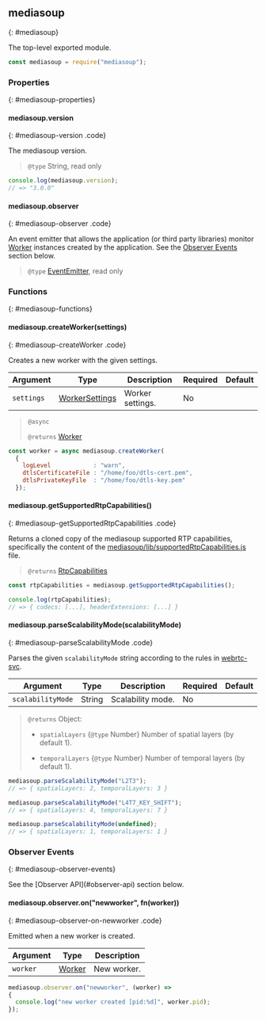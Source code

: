 ## mediasoup
{: #mediasoup}

<section markdown="1">

The top-level exported module.

```javascript
const mediasoup = require("mediasoup");
```

</section>


### Properties
{: #mediasoup-properties}

<section markdown="1">

#### mediasoup.version
{: #mediasoup-version .code}

The mediasoup version.

> `@type` String, read only

```javascript
console.log(mediasoup.version);
// => "3.0.0"
```

#### mediasoup.observer
{: #mediasoup-observer .code}

An event emitter that allows the application (or third party libraries) monitor [Worker](#Worker) instances created by the application. See the [Observer Events](#mediasoup-observer-events) section below.

> `@type` [EventEmitter](https://nodejs.org/api/events.html#events_class_eventemitter), read only

</section>


### Functions
{: #mediasoup-functions}

<section markdown="1">

#### mediasoup.createWorker(settings)
{: #mediasoup-createWorker .code}

Creates a new worker with the given settings.

<div markdown="1" class="table-wrapper L3">

Argument   | Type    | Description | Required | Default 
---------- | ------- | ----------- | -------- | ----------
`settings` | [WorkerSettings](#WorkerSettings) | Worker settings. | No |

</div>

> `@async`
> 
> `@returns` [Worker](#Worker)

```javascript
const worker = async mediasoup.createWorker(
  {
    logLevel            : "warn",
    dtlsCertificateFile : "/home/foo/dtls-cert.pem",
    dtlsPrivateKeyFile  : "/home/foo/dtls-key.pem"
  });
```

#### mediasoup.getSupportedRtpCapabilities()
{: #mediasoup-getSupportedRtpCapabilities .code}

Returns a cloned copy of the mediasoup supported RTP capabilities, specifically the content of the [mediasoup/lib/supportedRtpCapabilities.js](https://github.com/versatica/mediasoup/blob/v3/lib/supportedRtpCapabilities.js) file.

> `@returns` [RtpCapabilities](/documentation/v3/mediasoup/rtp-parameters-and-capabilities/#RtpCapabilities)

```javascript
const rtpCapabilities = mediasoup.getSupportedRtpCapabilities();

console.log(rtpCapabilities);
// => { codecs: [...], headerExtensions: [...] }
```

#### mediasoup.parseScalabilityMode(scalabilityMode)
{: #mediasoup-parseScalabilityMode .code}

Parses the given `scalabilityMode` string according to the rules in [webrtc-svc](https://w3c.github.io/webrtc-svc/).

<div markdown="1" class="table-wrapper L3">

Argument   | Type    | Description | Required | Default 
---------- | ------- | ----------- | -------- | ----------
`scalabilityMode` | String | Scalability mode. | No |

</div>

> `@returns` Object:
> 
> * `spatialLayers` {`@type` Number} Number of spatial layers (by default 1).
>
> * `temporalLayers` {`@type` Number} Number of temporal layers (by default 1).

```javascript
mediasoup.parseScalabilityMode("L2T3");
// => { spatialLayers: 2, temporalLayers: 3 }

mediasoup.parseScalabilityMode("L4T7_KEY_SHIFT");
// => { spatialLayers: 4, temporalLayers: 7 }

mediasoup.parseScalabilityMode(undefined);
// => { spatialLayers: 1, temporalLayers: 1 }
```

</section>


### Observer Events
{: #mediasoup-observer-events}

<section markdown="1">

<div markdown="1" class="note">
See the [Observer API](#observer-api) section below.
</div>

#### mediasoup.observer.on("newworker", fn(worker))
{: #mediasoup-observer-on-newworker .code}

Emitted when a new worker is created.

<div markdown="1" class="table-wrapper L3">

Argument | Type    | Description   
-------- | ------- | ----------------
`worker` | [Worker](#Worker) | New worker.

</div>

```javascript
mediasoup.observer.on("newworker", (worker) =>
{
  console.log("new worker created [pid:%d]", worker.pid);
});
```

</section>
